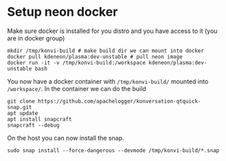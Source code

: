 # Setup neon docker

Make sure docker is installed for you distro and you have access to it (you are in docker group)

```
mkdir /tmp/konvi-build # make build dir we can mount into docker
docker pull kdeneon/plasma:dev-unstable # pull neon image
docker run -it -v /tmp/konvi-build:/workspace kdeneon/plasma:dev-unstable bash
```

You now have a docker container with `/tmp/konvi-build/` mounted into `/workspace/`.
In the container we can do the build

```
git clone https://github.com/apachelogger/konversation-qtquick-snap.git
apt update
apt install snapcraft
snapcraft --debug
```

On the host you can now install the snap.

```
sudo snap install --force-dangerous --devmode /tmp/konvi-build/*.snap
```

